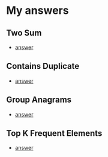 # My answers
## Two Sum
 - [answer](https://leetcode.com/problems/two-sum/solutions/5662822/intuitive-approach/)

## Contains Duplicate
 - [answer](https://leetcode.com/problems/contains-duplicate/solutions/5662854/intuitive-solution/)

## Group Anagrams
 - [answer](https://leetcode.com/problems/group-anagrams/solutions/5663001/hash-using-array-tuple-as-key/)

## Top K Frequent Elements
 - [answer](https://leetcode.com/problems/top-k-frequent-elements/solutions/5663048/intuitive-solution/)
